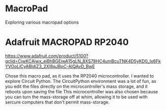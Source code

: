 # MacroPad
Exploring various macropad options


# Adafruit MACROPAD RP2040
https://www.adafruit.com/product/5100?gclid=CjwKCAjwx_eiBhBGEiwA15gLN_8XS78HC4umBcuTNK4D5yKD0_Ix6FkYVOoLiCyABldiZ3_2Xl8qJBoC-AIQAvD_BwE

Chose this macro pad, as it uses the RP2040 microcontroller. I wanted to explore Circuit Python.
The CircuitPython environment was a lot of fun, as you edit the files directly on the microcontroller's mass storage, and it reboots upon saving the file
This microcontroller was also chosen because you can turn the mass-storage off at whim, allowing it to be used with sercure computers that don't permit mass-storage.

